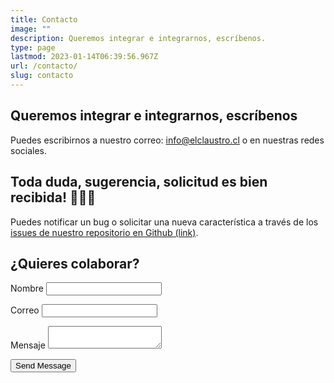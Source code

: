 ```yaml
---
title: Contacto
image: ""
description: Queremos integrar e integrarnos, escríbenos.
type: page
lastmod: 2023-01-14T06:39:56.967Z
url: /contacto/
slug: contacto
---
```

## Queremos integrar e integrarnos, escríbenos

Puedes escribirnos a nuestro correo: info@elclaustro.cl o en nuestras redes sociales.

## Toda duda, sugerencia, solicitud es bien recibida! 🧛🏻‍♀️

Puedes notificar un bug o solicitar una nueva característica a través de los [issues de nuestro repositorio en Github (link)](https://github.com/sredevopsdev/elclaustro/issues/new/choose).

## ¿Quieres colaborar?

<form name="simpleContactForm" method="POST" id="simple-contact-form" class="contact-form" data-netlify="true">
  <p class="form-row">
    <label id="contact-form-name-label" for="contact-form-name" class="form-label">Nombre</label>
    <input type="text" name="name" id="contact-form-name" aria-labelledby="contact-form-name-label" class="form-input" />
  </p>
  <p class="form-row">
    <label id="contact-form-email-label" for="contact-form-email" class="form-label">Correo</label>
    <input type="email" name="email" id="contact-form-email" aria-labelledby="contact-form-email-label" class="form-input" />
  </p>
  <p class="form-row">
    <label id="contact-form-message-label" for="contact-form-message" class="form-label">Mensaje<label>
    <textarea name="message" id="contact-form-message" aria-labelledby="contact-form-message-label"></textarea>
  </p>
  <p class="form-row form-submit">
    <button type="submit" class="button">Send Message</button>
  </p>
</form>
